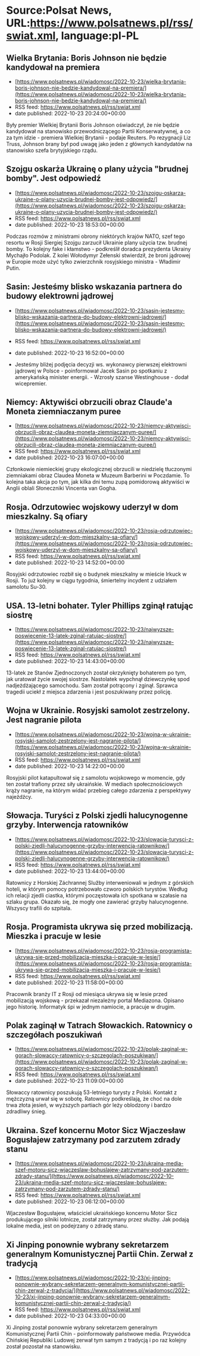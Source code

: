 # Source:Polsat News, URL:https://www.polsatnews.pl/rss/swiat.xml, language:pl-PL

## Wielka Brytania: Boris Johnson nie będzie kandydował na premiera
 - [https://www.polsatnews.pl/wiadomosc/2022-10-23/wielka-brytania-boris-johnson-nie-bedzie-kandydowal-na-premiera/](https://www.polsatnews.pl/wiadomosc/2022-10-23/wielka-brytania-boris-johnson-nie-bedzie-kandydowal-na-premiera/)
 - RSS feed: https://www.polsatnews.pl/rss/swiat.xml
 - date published: 2022-10-23 20:24:00+00:00

Były premier Wielkiej Brytanii Boris Johnson oświadczył, że nie będzie kandydował na stanowisko przewodniczącego Partii Konserwatywnej, a co za tym idzie - premiera Wielkiej Brytanii - podaje Reuters. Po rezygnacji Liz Truss, Johnson brany był pod uwagę jako jeden z głównych kandydatów na stanowisko szefa brytyjskiego rządu.

## Szojgu oskarża Ukrainę o plany użycia "brudnej bomby". Jest odpowiedź
 - [https://www.polsatnews.pl/wiadomosc/2022-10-23/szojgu-oskarza-ukraine-o-plany-uzycia-brudnej-bomby-jest-odpowiedz/](https://www.polsatnews.pl/wiadomosc/2022-10-23/szojgu-oskarza-ukraine-o-plany-uzycia-brudnej-bomby-jest-odpowiedz/)
 - RSS feed: https://www.polsatnews.pl/rss/swiat.xml
 - date published: 2022-10-23 18:53:00+00:00

Podczas rozmów z ministrami obrony niektórych krajów NATO, szef tego resortu w Rosji Siergiej Szojgu zarzucił Ukrainie plany użycia tzw. brudnej bomby. To kolejny fake i kłamstwo - podkreślił doradca prezydenta Ukrainy Mychajło Podolak. Z kolei Wołodymyr Zełenski stwierdził, że broni jądrowej w Europie może użyć tylko zwierzchnik rosyjskiego ministra - Władimir Putin.

## Sasin: Jesteśmy blisko wskazania partnera do budowy elektrowni jądrowej
 - [https://www.polsatnews.pl/wiadomosc/2022-10-23/sasin-jestesmy-blisko-wskazania-partnera-do-budowy-elektrowni-jadrowej/](https://www.polsatnews.pl/wiadomosc/2022-10-23/sasin-jestesmy-blisko-wskazania-partnera-do-budowy-elektrowni-jadrowej/)
 - RSS feed: https://www.polsatnews.pl/rss/swiat.xml
 - date published: 2022-10-23 16:52:00+00:00

- Jesteśmy bliżej podjęcia decyzji ws. wykonawcy pierwszej elektrowni jądrowej w Polsce - poinformował Jacek Sasin po spotkaniu z amerykańską minister energii. - Wzrosły szanse Westinghouse - dodał wicepremier.

## Niemcy: Aktywiści obrzucili obraz Claude'a Moneta ziemniaczanym puree
 - [https://www.polsatnews.pl/wiadomosc/2022-10-23/niemcy-aktywisci-obrzucili-obraz-claudea-moneta-ziemniaczanym-puree/](https://www.polsatnews.pl/wiadomosc/2022-10-23/niemcy-aktywisci-obrzucili-obraz-claudea-moneta-ziemniaczanym-puree/)
 - RSS feed: https://www.polsatnews.pl/rss/swiat.xml
 - date published: 2022-10-23 16:07:00+00:00

Członkowie niemieckiej grupy ekologicznej obrzucili w niedzielę tłuczonymi ziemniakami obraz Claudea Moneta w Muzeum Barberini w Poczdamie. To kolejna taka akcja po tym, jak kilka dni temu zupą pomidorową aktywiści w Anglii oblali Słoneczniki Vincenta van Gogha.

## Rosja. Odrzutowiec wojskowy uderzył w dom mieszkalny. Są ofiary
 - [https://www.polsatnews.pl/wiadomosc/2022-10-23/rosja-odrzutowiec-wojskowy-uderzyl-w-dom-mieszkalny-sa-ofiary/](https://www.polsatnews.pl/wiadomosc/2022-10-23/rosja-odrzutowiec-wojskowy-uderzyl-w-dom-mieszkalny-sa-ofiary/)
 - RSS feed: https://www.polsatnews.pl/rss/swiat.xml
 - date published: 2022-10-23 14:52:00+00:00

Rosyjski odrzutowiec rozbił się o budynek mieszkalny w mieście Irkuck w Rosji. To już kolejny w ciągu tygodnia, śmiertelny incydent z udziałem samolotu Su-30.

## USA. 13-letni bohater. Tyler Phillips zginął ratując siostrę
 - [https://www.polsatnews.pl/wiadomosc/2022-10-23/najwyzsze-poswiecenie-13-latek-zginal-ratujac-siostre/](https://www.polsatnews.pl/wiadomosc/2022-10-23/najwyzsze-poswiecenie-13-latek-zginal-ratujac-siostre/)
 - RSS feed: https://www.polsatnews.pl/rss/swiat.xml
 - date published: 2022-10-23 14:43:00+00:00

13-latek ze Stanów Zjednoczonych został okrzyknięty bohaterem po tym, jak uratował życie swojej siostrze. Nastolatek wypchnął dziewczynkę spod nadjeżdżającego samochodu. Sam został potrącony i zginął. Sprawca tragedii uciekł z miejsca zdarzenia i jest poszukiwany przez policję.

## Wojna w Ukrainie. Rosyjski samolot zestrzelony. Jest nagranie pilota
 - [https://www.polsatnews.pl/wiadomosc/2022-10-23/wojna-w-ukrainie-rosyjski-samolot-zestrzelony-jest-nagranie-pilota/](https://www.polsatnews.pl/wiadomosc/2022-10-23/wojna-w-ukrainie-rosyjski-samolot-zestrzelony-jest-nagranie-pilota/)
 - RSS feed: https://www.polsatnews.pl/rss/swiat.xml
 - date published: 2022-10-23 14:22:00+00:00

Rosyjski pilot katapultował się z samolotu wojskowego w momencie, gdy ten został trafiony przez siły ukraińskie. W mediach społecznościowych krąży nagranie, na którym widać przebieg całego zdarzenia z perspektywy najeźdźcy.

## Słowacja. Turyści z Polski zjedli halucynogenne grzyby. Interwencja ratowników
 - [https://www.polsatnews.pl/wiadomosc/2022-10-23/slowacja-turysci-z-polski-zjedli-halucynogenne-grzyby-interwencja-ratownikow/](https://www.polsatnews.pl/wiadomosc/2022-10-23/slowacja-turysci-z-polski-zjedli-halucynogenne-grzyby-interwencja-ratownikow/)
 - RSS feed: https://www.polsatnews.pl/rss/swiat.xml
 - date published: 2022-10-23 13:44:00+00:00

Ratownicy z Horskiej Záchrannej Služby interweniowali w jednym z górskich hoteli, w którym pomocy potrzebowało czworo polskich turystów. Według ich relacji zjedli ciastka, którymi poczęstowała ich spotkana w szałasie na szlaku grupa. Okazało się, że mogły one zawierać grzyby halucynogenne. Wszyscy trafili do szpitala.

## Rosja. Programista ukrywa się przed mobilizacją. Mieszka i pracuje w lesie
 - [https://www.polsatnews.pl/wiadomosc/2022-10-23/rosja-programista-ukrywa-sie-przed-mobilizacja-mieszka-i-pracuje-w-lesie/](https://www.polsatnews.pl/wiadomosc/2022-10-23/rosja-programista-ukrywa-sie-przed-mobilizacja-mieszka-i-pracuje-w-lesie/)
 - RSS feed: https://www.polsatnews.pl/rss/swiat.xml
 - date published: 2022-10-23 11:58:00+00:00

Pracownik branży IT z Rosji od miesiąca ukrywa się w lesie przed mobilizacją wojskową - przekazał niezależny portal Mediazona. Opisano jego historię. Informatyk śpi w jednym namiocie, a pracuje w drugim.

## Polak zaginął w Tatrach Słowackich. Ratownicy o szczegółach poszukiwań
 - [https://www.polsatnews.pl/wiadomosc/2022-10-23/polak-zaginal-w-gorach-slowaccy-ratownicy-o-szczegolach-poszukiwan/](https://www.polsatnews.pl/wiadomosc/2022-10-23/polak-zaginal-w-gorach-slowaccy-ratownicy-o-szczegolach-poszukiwan/)
 - RSS feed: https://www.polsatnews.pl/rss/swiat.xml
 - date published: 2022-10-23 11:09:00+00:00

Słowaccy ratownicy poszukują 53-letniego turysty z Polski. Kontakt z mężczyzną urwał się w sobotę. Ratownicy podkreślają, że choć na dole trwa złota jesień, w wyższych partiach gór leży oblodzony i bardzo zdradliwy śnieg.

## Ukraina. Szef koncernu Motor Sicz Wjaczesław Bogusłajew zatrzymany pod zarzutem zdrady stanu
 - [https://www.polsatnews.pl/wiadomosc/2022-10-23/ukraina-media-szef-motoru-sicz-wjaczeslaw-bohuslajew-zatrzymany-pod-zarzutem-zdrady-stanu/](https://www.polsatnews.pl/wiadomosc/2022-10-23/ukraina-media-szef-motoru-sicz-wjaczeslaw-bohuslajew-zatrzymany-pod-zarzutem-zdrady-stanu/)
 - RSS feed: https://www.polsatnews.pl/rss/swiat.xml
 - date published: 2022-10-23 06:12:00+00:00

Wjaczesław Bogusłajew, właściciel ukraińskiego koncernu Motor Sicz produkującego silniki lotnicze, został zatrzymany przez służby. Jak podają lokalne media, jest on podejrzany o zdradę stanu.

## Xi Jinping ponownie wybrany sekretarzem generalnym Komunistycznej Partii Chin. Zerwał z tradycją
 - [https://www.polsatnews.pl/wiadomosc/2022-10-23/xi-jinping-ponownie-wybrany-sekretarzem-generalnym-komunistycznej-partii-chin-zerwal-z-tradycja/](https://www.polsatnews.pl/wiadomosc/2022-10-23/xi-jinping-ponownie-wybrany-sekretarzem-generalnym-komunistycznej-partii-chin-zerwal-z-tradycja/)
 - RSS feed: https://www.polsatnews.pl/rss/swiat.xml
 - date published: 2022-10-23 04:33:00+00:00

Xi Jinping został ponownie wybrany sekretarzem generalnym Komunistycznej Partii Chin - poinformowały państwowe media. Przywódca Chińskiej Republiki Ludowej zerwał tym samym z tradycją i po raz kolejny został pozostał na stanowisku.

